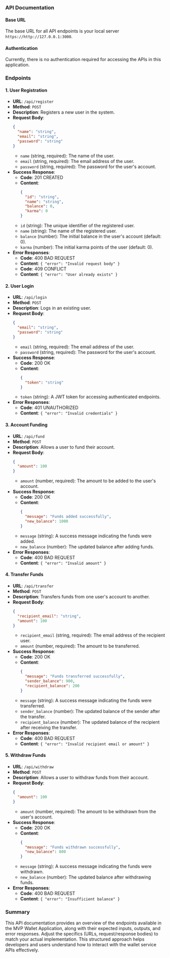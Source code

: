 ### API Documentation

#### Base URL
The base URL for all API endpoints is your local server `https://http://127.0.0.1:3000`.

#### Authentication
Currently, there is no authentication required for accessing the APIs in this application.

### Endpoints

#### 1. User Registration

- **URL**: `/api/register`
- **Method**: `POST`
- **Description**: Registers a new user in the system.
- **Request Body**:
  ```json
  {
    "name": "string",
    "email": "string",
    "password": "string"
  }
  ```
  - `name` (string, required): The name of the user.
  - `email` (string, required): The email address of the user.
  - `password` (string, required): The password for the user's account.
- **Success Response**:
  - **Code**: 201 CREATED
  - **Content**:
    ```json
    {
      "id": "string",
      "name": "string",
      "balance": 0,
      "karma": 0
    }
    ```
  - `id` (string): The unique identifier of the registered user.
  - `name` (string): The name of the registered user.
  - `balance` (number): The initial balance in the user's account (default: 0).
  - `karma` (number): The initial karma points of the user (default: 0).
- **Error Responses**:
  - **Code**: 400 BAD REQUEST
  - **Content**: `{ "error": "Invalid request body" }`
  - **Code**: 409 CONFLICT
  - **Content**: `{ "error": "User already exists" }`

#### 2. User Login

- **URL**: `/api/login`
- **Method**: `POST`
- **Description**: Logs in an existing user.
- **Request Body**:
  ```json
  {
    "email": "string",
    "password": "string"
  }
  ```
  - `email` (string, required): The email address of the user.
  - `password` (string, required): The password for the user's account.
- **Success Response**:
  - **Code**: 200 OK
  - **Content**:
    ```json
    {
      "token": "string"
    }
    ```
  - `token` (string): A JWT token for accessing authenticated endpoints.
- **Error Responses**:
  - **Code**: 401 UNAUTHORIZED
  - **Content**: `{ "error": "Invalid credentials" }`

#### 3. Account Funding

- **URL**: `/api/fund`
- **Method**: `POST`
- **Description**: Allows a user to fund their account.
- **Request Body**:
  ```json
  {
    "amount": 100
  }
  ```
  - `amount` (number, required): The amount to be added to the user's account.
- **Success Response**:
  - **Code**: 200 OK
  - **Content**:
    ```json
    {
      "message": "Funds added successfully",
      "new_balance": 1000
    }
    ```
  - `message` (string): A success message indicating the funds were added.
  - `new_balance` (number): The updated balance after adding funds.
- **Error Responses**:
  - **Code**: 400 BAD REQUEST
  - **Content**: `{ "error": "Invalid amount" }`

#### 4. Transfer Funds

- **URL**: `/api/transfer`
- **Method**: `POST`
- **Description**: Transfers funds from one user's account to another.
- **Request Body**:
  ```json
  {
    "recipient_email": "string",
    "amount": 100
  }
  ```
  - `recipient_email` (string, required): The email address of the recipient user.
  - `amount` (number, required): The amount to be transferred.
- **Success Response**:
  - **Code**: 200 OK
  - **Content**:
    ```json
    {
      "message": "Funds transferred successfully",
      "sender_balance": 900,
      "recipient_balance": 200
    }
    ```
  - `message` (string): A success message indicating the funds were transferred.
  - `sender_balance` (number): The updated balance of the sender after the transfer.
  - `recipient_balance` (number): The updated balance of the recipient after receiving the transfer.
- **Error Responses**:
  - **Code**: 400 BAD REQUEST
  - **Content**: `{ "error": "Invalid recipient email or amount" }`

#### 5. Withdraw Funds

- **URL**: `/api/withdraw`
- **Method**: `POST`
- **Description**: Allows a user to withdraw funds from their account.
- **Request Body**:
  ```json
  {
    "amount": 100
  }
  ```
  - `amount` (number, required): The amount to be withdrawn from the user's account.
- **Success Response**:
  - **Code**: 200 OK
  - **Content**:
    ```json
    {
      "message": "Funds withdrawn successfully",
      "new_balance": 800
    }
    ```
  - `message` (string): A success message indicating the funds were withdrawn.
  - `new_balance` (number): The updated balance after withdrawing funds.
- **Error Responses**:
  - **Code**: 400 BAD REQUEST
  - **Content**: `{ "error": "Insufficient balance" }`

### Summary

This API documentation provides an overview of the endpoints available in the MVP Wallet Application, along with their expected inputs, outputs, and error responses. Adjust the specifics (URLs, request/response bodies) to match your actual implementation. This structured approach helps developers and users understand how to interact with the wallet service  APIs effectively.
